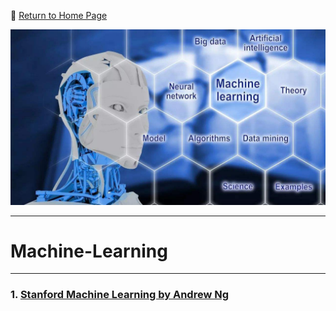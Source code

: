 :hotel: [Return to Home Page](https://github.com/geophydog/geophydog.github.io/blob/master/README.md)

![ML Icon](https://github.com/geophydog/Machine-Learning/blob/master/Images/ML.jpg)

***

# Machine-Learning

***

### 1. [Stanford Machine Learning by Andrew Ng](http://www.holehouse.org/mlclass/index.html)
